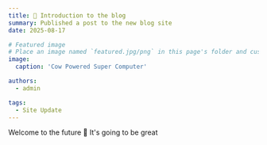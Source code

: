 ```yaml
---
title: 🎉 Introduction to the blog
summary: Published a post to the new blog site
date: 2025-08-17

# Featured image
# Place an image named `featured.jpg/png` in this page's folder and customize its options here.
image:
  caption: 'Cow Powered Super Computer'

authors:
  - admin

tags:
  - Site Update
---
```


Welcome to the future 👋
It's going to be great